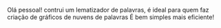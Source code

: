 Olá pessoal!
contrui um lematizador de palavras, é ideal para quem faz criação de gráficos de nuvens de palavras
É bem simples mais eficiente!